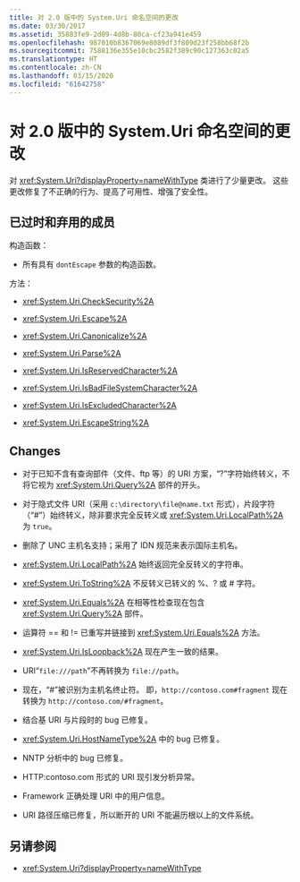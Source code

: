 ```yaml
---
title: 对 2.0 版中的 System.Uri 命名空间的更改
ms.date: 03/30/2017
ms.assetid: 35883fe9-2d09-4d8b-80ca-cf23a941e459
ms.openlocfilehash: 987010b8367069e8089df3f809d23f258bb68f2b
ms.sourcegitcommit: 7588136e355e10cbc2582f389c90c127363c02a5
ms.translationtype: HT
ms.contentlocale: zh-CN
ms.lasthandoff: 03/15/2020
ms.locfileid: "61642758"
---
```

# <a name="changes-to-the-systemuri-namespace-in-version-20"></a>对 2.0 版中的 System.Uri 命名空间的更改

对 <xref:System.Uri?displayProperty=nameWithType> 类进行了少量更改。 这些更改修复了不正确的行为、提高了可用性、增强了安全性。

## <a name="obsolete-and-deprecated-members"></a>已过时和弃用的成员

 构造函数：

- 所有具有 `dontEscape` 参数的构造函数。

 方法：

- <xref:System.Uri.CheckSecurity%2A>

- <xref:System.Uri.Escape%2A>

- <xref:System.Uri.Canonicalize%2A>

- <xref:System.Uri.Parse%2A>

- <xref:System.Uri.IsReservedCharacter%2A>

- <xref:System.Uri.IsBadFileSystemCharacter%2A>

- <xref:System.Uri.IsExcludedCharacter%2A>

- <xref:System.Uri.EscapeString%2A>

## <a name="changes"></a>Changes

- 对于已知不含有查询部件（文件、ftp 等）的 URI 方案，“?”字符始终转义，不将它视为 <xref:System.Uri.Query%2A> 部件的开头。

- 对于隐式文件 URI（采用 `c:\directory\file@name.txt` 形式），片段字符（“#”）始终转义，除非要求完全反转义或 <xref:System.Uri.LocalPath%2A> 为 `true`。

- 删除了 UNC 主机名支持；采用了 IDN 规范来表示国际主机名。

- <xref:System.Uri.LocalPath%2A> 始终返回完全反转义的字符串。

- <xref:System.Uri.ToString%2A> 不反转义已转义的 %、? 或 # 字符。

- <xref:System.Uri.Equals%2A> 在相等性检查现在包含 <xref:System.Uri.Query%2A> 部件。

- 运算符 == 和 != 已重写并链接到 <xref:System.Uri.Equals%2A> 方法。

- <xref:System.Uri.IsLoopback%2A> 现在产生一致的结果。

- URI“`file:///path`”不再转换为 `file://path`。

- 现在，“#”被识别为主机名终止符。 即，`http://contoso.com#fragment` 现在转换为 `http://contoso.com/#fragment`。

- 结合基 URI 与片段时的 bug 已修复。

- <xref:System.Uri.HostNameType%2A> 中的 bug 已修复。

- NNTP 分析中的 bug 已修复。

- HTTP:contoso.com 形式的 URI 现引发分析异常。

- Framework 正确处理 URI 中的用户信息。

- URI 路径压缩已修复，所以断开的 URI 不能遍历根以上的文件系统。

## <a name="see-also"></a>另请参阅

- <xref:System.Uri?displayProperty=nameWithType>
